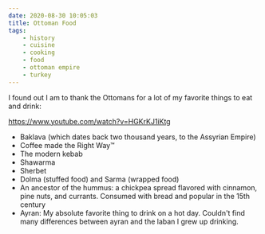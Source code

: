 ```yaml
---
date: 2020-08-30 10:05:03
title: Ottoman Food
tags:
    - history
    - cuisine
    - cooking
    - food
    - ottoman empire
    - turkey
---
```


I found out I am to thank the Ottomans for a lot of my favorite things to eat and drink:

https://www.youtube.com/watch?v=HGKrKJ1iKtg

* Baklava (which dates back two thousand years, to the Assyrian Empire)
* Coffee made the Right Way™
* The modern kebab
* Shawarma
* Sherbet
* Dolma (stuffed food) and Sarma (wrapped food)
* An ancestor of the hummus: a chickpea spread flavored with cinnamon, pine nuts, and currants. Consumed with bread and popular in the 15th century
* Ayran: My absolute favorite thing to drink on a hot day. Couldn't find many differences between ayran and the laban I grew up drinking.


